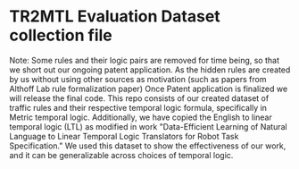 # TR2MTL Evaluation Dataset collection file
Note: Some rules and their logic pairs are removed for time being, so that we short out our ongoing patent application. As the hidden rules are created by us without using other sources as motivation (such as papers from Althoff Lab rule formalization paper)
Once Patent application is finalized we will release the final code.
This repo consists of our created dataset of traffic rules and their respective temporal logic formula, specifically in Metric temporal logic.
Additionally, we have copied the English to linear temporal logic (LTL) as modified in work "Data-Efficient Learning of Natural Language to Linear Temporal Logic Translators for Robot Task Specification."
We used this dataset to show the effectiveness of our work, and it can be generalizable across choices of temporal logic.
